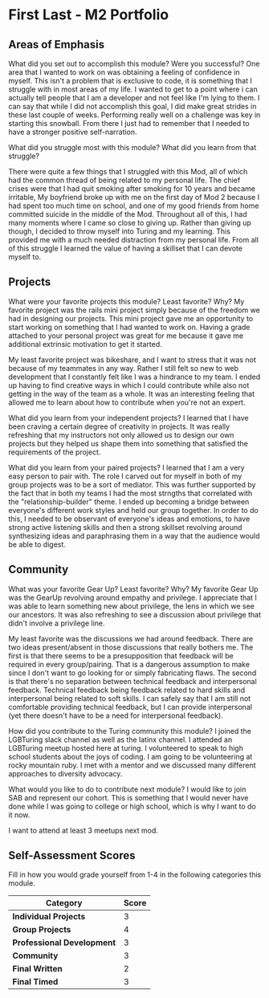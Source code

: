 # First Last - M2 Portfolio

## Areas of Emphasis

What did you set out to accomplish this module? Were you successful?
  One area that I wanted to work on was obtaining a feeling of confidence in myself. This isn't a problem that is exclusive to code, it is something that I struggle with in most areas of my life. I wanted to get to a point where i can actually tell people that I am a developer and not feel like I'm lying to them. I can say that while I did not accomplish this goal, I did make great strides in these last couple of weeks. Performing really well on a challenge was key in starting this snowball. From there I just had to remember that I needed to have a stronger positive self-narration.

What did you struggle most with this module? What did you learn from that struggle?

There were quite a few things that I struggled with this Mod, all of which had the common thread of being related to my personal life. The chief crises were that I had quit smoking after smoking for 10 years and became irritable, My boyfriend broke up with me on the first day of Mod 2 because I had spent too much time on school, and one of my good friends from home committed suicide in the middle of the Mod. Throughout all of this, I had many moments where I came so close to giving up. Rather than giving up though, I decided to throw myself into Turing and my learning. This provided me with a much needed distraction from my personal life. From all of this struggle I learned the value of having a skillset that I can devote myself to.

## Projects

What were your favorite projects this module? Least favorite? Why?
  My favorite project was the rails mini project simply because of the freedom we had in designing our projects. This mini project gave me an opportunity to start working on something that I had wanted to work on. Having a grade attached to your personal project was great for me because it gave me additional extrinsic motivation to get it started.

  My least favorite project was bikeshare, and I want to stress that it was not because of my teammates in any way. Rather I still felt so new to web development that I constantly felt like I was a hindrance to my team. I ended up having to find creative ways in which I could contribute while also not getting in the way of the team as a whole. It was an interesting feeling that allowed me to learn about how to contribute when you're not an expert.

What did you learn from your independent projects?
  I learned that I have been craving a certain degree of creativity in projects. It was really refreshing that my instructors not only allowed us to design our own projects but they helped us shape them into something that satisfied the requirements of the project.

What did you learn from your paired projects?
  I learned that I am a very easy person to pair with. The role I carved out for myself in both of my group projects was to be a sort of mediator. This was further supported by the fact that in both my teams I had the most strngths that correlated with the "relationship-builder" theme. I ended up becoming a bridge between everyone's different work styles and held our group together. In order to do this, I needed to be observant of everyone's ideas and emotions, to have strong active listening skills and then a strong skillset revolving around synthesizing ideas and paraphrasing them in a way that the audience would be able to digest.

## Community

What was your favorite Gear Up? Least favorite? Why?
  My favorite Gear Up was the GearUp revolving around empathy and privilege. I appreciate that I was able to learn something new about privilege, the lens in which we see our ancestors. It was also refreshing to see a discussion about privilege that didn't involve a privilege line.

  My least favorite was the discussions we had around feedback. There are two ideas present/absent in those discussions that really bothers me. The first is that there seems to be a presupposition that feedback will be required in every group/pairing. That is a dangerous assumption to make since I don't want to go looking for or simply fabricating flaws. The second is that there's no separation between technical feedback and interpersonal feedback. Technical feedback being feedback related to hard skills and interpersonal being related to soft skills. I can safely say that I am still not comfortable providing technical feedback, but I can provide interpersonal (yet there doesn't have to be a need for interpersonal feedback).

How did you contribute to the Turing community this module?
  I joined the LGBTuring slack channel as well as the latinx channel.
  I attended an LGBTuring meetup hosted here at turing.
  I volunteered to speak to high school students about the joys of coding.
  I am going to be volunteering at rocky mountain ruby.
  I met with a mentor and we discussed many different approaches to diversity advocacy.

What would you like to do to contribute next module?
  I would like to join SAB and represent our cohort. This is something that I would never have done while I was going to college or high school, which is why I want to do it now.

  I want to attend at least 3 meetups next mod.

## Self-Assessment Scores

Fill in how you would grade yourself from 1-4 in the following categories this module.

| Category                     | Score |
| -----------------------------| ----- |
| **Individual Projects**      |   3   |
| **Group Projects**           |   4   |
| **Professional Development** |   3   |
| **Community**                |   3   |
| **Final Written**            |   2   |
| **Final Timed**              |   3   |

